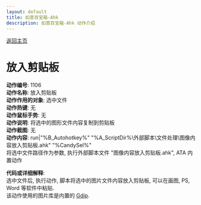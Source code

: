 ```yaml
---
layout: default
title: 如意百宝箱-Ahk
description: 如意百宝箱-Ahk 动作介绍
---
```

<link rel="stylesheet" href="../Actions/css/atom-one-light.min.css">
<script src="../Actions/js/highlight.min.js"></script>
<script>hljs.highlightAll();</script>

[返回主页](../index.md)

# [](#header-2) 放入剪贴板

**动作编号**: 1106  
**动作名称**: 放入剪贴板  
**动作作用的对象**: 选中文件  
**动作热键**: 无  
**动作鼠标手势**: 无  
**动作说明**: 将选中的图形文件内容复制到剪贴板  
**动作截图**: 无  
**动作内容**: run|"%B_Autohotkey%" "%A_ScriptDir%\外部脚本\文件处理\图像内容放入剪贴板.ahk" "%CandySel%"  
将选中文件路径作为参数, 执行外部脚本文件 "图像内容放入剪贴板.ahk", ATA 内置动作  

**代码或详细解释**:  
选中文件后, 执行动作, 脚本将选中的图片文件内容放入剪贴板, 可以在画图, PS, Word 等软件中粘贴.  
该动作使用的图片库是内置的 [Gdip](https://github.com/marius-sucan/AHK-GDIp-Library-Compilation).
